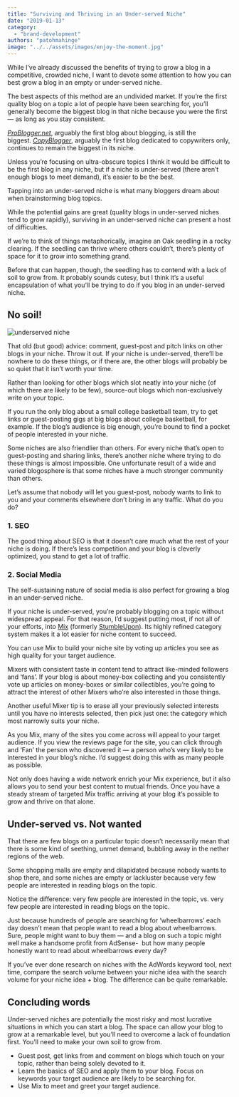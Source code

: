 ```yaml
---
title: "Surviving and Thriving in an Under-served Niche"
date: "2019-01-13"
category: 
  - "brand-development"
authors: "patohmahinge"
image: "../../assets/images/enjoy-the-moment.jpg"
---
```


While I’ve already discussed the benefits of trying to grow a blog in a competitive, crowded niche, I want to devote some attention to how you can best grow a blog in an empty or under-served niche.

The best aspects of this method are an undivided market. If you’re the first quality blog on a topic a lot of people have been searching for, you’ll generally become the biggest blog in that niche because you were the first — as long as you stay consistent.

[_ProBlogger.net_](https://problogger.com/), arguably the first blog about blogging, is still the biggest. [_CopyBlogger_](https://www.copyblogger.com/), arguably the first blog dedicated to copywriters only, continues to remain the biggest in its niche.

Unless you’re focusing on ultra-obscure topics I think it would be difficult to be the first blog in any niche, but if a niche is under-served (there aren’t enough blogs to meet demand), it’s easier to be the best.

Tapping into an under-served niche is what many bloggers dream about when brainstorming blog topics.

While the potential gains are great (quality blogs in under-served niches tend to grow rapidly), surviving in an under-served niche can present a host of difficulties.

If we’re to think of things metaphorically, imagine an Oak seedling in a rocky clearing. If the seedling can thrive where others couldn’t, there’s plenty of space for it to grow into something grand.

Before that can happen, though, the seedling has to contend with a lack of soil to grow from. It probably sounds cutesy, but I think it’s a useful encapsulation of what you’ll be trying to do if you blog in an under-served niche.

## No soil!

![underserved niche](images/No-soil.jpg)

That old (but good) advice: comment, guest-post and pitch links on other blogs in your niche. Throw it out. If your niche is under-served, there’ll be nowhere to do these things, or if there are, the other blogs will probably be so quiet that it isn’t worth your time.

Rather than looking for other blogs which slot neatly into your niche (of which there are likely to be few), source-out blogs which non-exclusively write on your topic.

If you run the only blog about a small college basketball team, try to get links or guest-posting gigs at big blogs about college basketball, for example. If the blog’s audience is big enough, you’re bound to find a pocket of people interested in your niche.

Some niches are also friendlier than others. For every niche that’s open to guest-posting and sharing links, there’s another niche where trying to do these things is almost impossible. One unfortunate result of a wide and varied blogosphere is that some niches have a much stronger community than others.

Let’s assume that nobody will let you guest-post, nobody wants to link to you and your comments elsewhere don’t bring in any traffic. What do you do?

### 1\. SEO

The good thing about SEO is that it doesn’t care much what the rest of your niche is doing. If there’s less competition and your blog is cleverly optimized, you stand to get a lot of traffic.

### 2\. Social Media

The self-sustaining nature of social media is also perfect for growing a blog in an under-served niche.

If your niche is under-served, you’re probably blogging on a topic without widespread appeal. For that reason, I’d suggest putting most, if not all of your efforts, into [Mix](http://Mix.com) (formerly [StumbleUpon](https://stumbleupon.com/)). Its highly refined category system makes it a lot easier for niche content to succeed.

You can use Mix to build your niche site by voting up articles you see as high quality for your target audience.

Mixers with consistent taste in content tend to attract like-minded followers and ‘fans’. If your blog is about money-box collecting and you consistently vote up articles on money-boxes or similar collectibles, you’re going to attract the interest of other Mixers who’re also interested in those things.

Another useful Mixer tip is to erase all your previously selected interests until you have no interests selected, then pick just one: the category which most narrowly suits your niche.

As you Mix, many of the sites you come across will appeal to your target audience. If you view the reviews page for the site, you can click through and ‘Fan’ the person who discovered it — a person who’s very likely to be interested in your blog’s niche. I’d suggest doing this with as many people as possible.

Not only does having a wide network enrich your Mix experience, but it also allows you to send your best content to mutual friends. Once you have a steady stream of targeted Mix traffic arriving at your blog it’s possible to grow and thrive on that alone.

## Under-served vs. Not wanted

That there are few blogs on a particular topic doesn’t necessarily mean that there is some kind of seething, unmet demand, bubbling away in the nether regions of the web.

Some shopping malls are empty and dilapidated because nobody wants to shop there, and some niches are empty or lackluster because very few people are interested in reading blogs on the topic.

Notice the difference: very few people are interested in the topic, vs. very few people are interested in reading blogs on the topic.

Just because hundreds of people are searching for ‘wheelbarrows’ each day doesn’t mean that people want to read a blog about wheelbarrows. Sure, people might want to buy them — and a blog on such a topic might well make a handsome profit from AdSense-  but how many people honestly want to read about wheelbarrows every day?

If you’ve ever done research on niches with the AdWords keyword tool, next time, compare the search volume between your niche idea with the search volume for your niche idea + blog. The difference can be quite remarkable.

## Concluding words

Under-served niches are potentially the most risky and most lucrative situations in which you can start a blog. The space can allow your blog to grow at a remarkable level, but you’ll need to overcome a lack of foundation first. You’ll need to make your own soil to grow from.

- Guest post, get links from and comment on blogs which touch on your topic, rather than being solely devoted to it.
- Learn the basics of SEO and apply them to your blog. Focus on keywords your target audience are likely to be searching for.
- Use Mix to meet and greet your target audience.

